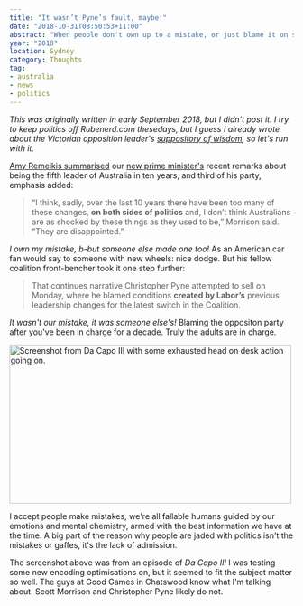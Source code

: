 ```yaml
---
title: "It wasn’t Pyne’s fault, maybe!"
date: "2018-10-31T08:50:53+11:00"
abstract: "When people don't own up to a mistake, or just blame it on someone else."
year: "2018"
location: Sydney
category: Thoughts
tag:
- australia
- news
- politics
---
```

*This was originally written in early September 2018, but I didn't post it. I try to keep politics off Rubenerd.com thesedays, but I guess I already wrote about the Victorian opposition leader's [suppository of wisdom], so let's run with it.*

[Amy Remeikis summarised] our [new prime minister's] recent remarks about being the fifth leader of Australia in ten years, and third of his party, emphasis added:

> “I think, sadly, over the last 10 years there have been too many of these changes, **on both sides of politics** and, I don’t think Australians are as shocked by these things as they used to be,” Morrison said. “They are disappointed.”

*I own my mistake, b-but someone else made one too!* As an American car fan would say to someone with new wheels: nice dodge. But his fellow coalition front-bencher took it one step further: 

> That continues narrative Christopher Pyne attempted to sell on Monday, where he blamed conditions **created by Labor’s** previous leadership changes for the latest switch in the Coalition.

*It wasn't our mistake, it was someone else's!* Blaming the oppositon party after you've been in charge for a decade. Truly the adults are in charge.

<p><img src="https://rubenerd.com/files/2018/da-capo-headdesk@1x.jpg" srcset="https://rubenerd.com/files/2018/da-capo-headdesk@1x.jpg 1x, https://rubenerd.com/files/2018/da-capo-headdesk@2x.jpg 2x" alt="Screenshot from Da Capo III with some exhausted head on desk action going on." style="width:500px; height:281px;" /></p>

I accept people make mistakes; we're all fallable humans guided by our emotions and mental chemistry, armed with the best information we have at the time. A big part of the reason why people are jaded with politics isn't the mistakes or gaffes, it's the lack of admission.

The screenshot above was from an episode of *Da Capo III* I was testing some new encoding optimisations on, but it seemed to fit the subject matter so well. The guys at Good Games in Chatswood know what I'm talking about. Scott Morrison and Christopher Pyne likely do not.

[Amy Remeikis summarised]: https://www.theguardian.com/australia-news/live/2018/sep/12/aged-care-funding-boost-as-government-attempts-to-get-back-on-track-politics-live?page=with:block-5b98550fe4b0eb62112c55da#liveblog-navigation
[suppository of wisdom]: https://rubenerd.com/victorian-opposition-leader-on-religious-classes/
[new prime minister's]: https://rubenerd.com/australian-prime-minister-morrison/

